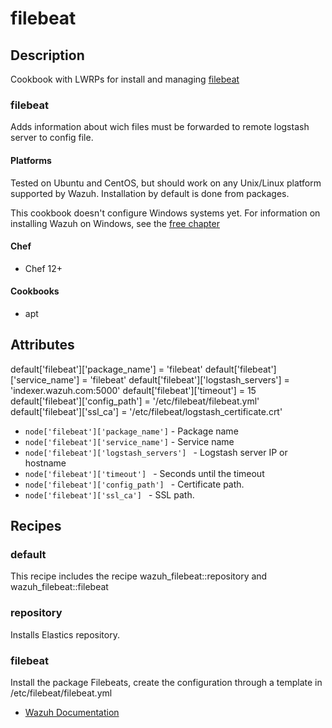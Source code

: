 # filebeat

## Description
Cookbook with LWRPs for install and managing [filebeat](https://github.com/elastic/beats)

### filebeat
Adds information about wich files must be forwarded to remote logstash server to config file.


#### Platforms
Tested on Ubuntu and CentOS, but should work on any Unix/Linux platform supported by Wazuh. Installation by default is done from packages.

This cookbook doesn't configure Windows systems yet. For information on installing Wazuh on Windows, see the [free chapter](https://documentation.wazuh.com/current/installation-guide/installing-wazuh-agent/wazuh_agent_windows.html)

#### Chef
- Chef 12+

#### Cookbooks
- apt

Attributes
----------

default['filebeat']['package_name'] = 'filebeat'
default['filebeat']['service_name'] = 'filebeat'
default['filebeat']['logstash_servers'] = 'indexer.wazuh.com:5000'
default['filebeat']['timeout'] = 15
default['filebeat']['config_path'] = '/etc/filebeat/filebeat.yml'
default['filebeat']['ssl_ca'] = '/etc/filebeat/logstash_certificate.crt'


* `node['filebeat']['package_name']` - Package name
* `node['filebeat']['service_name']` - Service name
* `node['filebeat']['logstash_servers'] ` - Logstash server IP or hostname
* `node['filebeat']['timeout'] ` - Seconds until the timeout
* `node['filebeat']['config_path'] ` - Certificate path.
* `node['filebeat']['ssl_ca'] ` - SSL path.

Recipes
-------

### default

This recipe includes the recipe wazuh_filebeat::repository and wazuh_filebeat::filebeat

### repository

Installs Elastics repository.


### filebeat

Install the package Filebeats, create the configuration through a template in /etc/filebeat/filebeat.yml




* [Wazuh Documentation](https://documentation.wazuh.com/current/installation-guide/installing-wazuh-server/wazuh_server_rpm.html#installing-filebeat)
